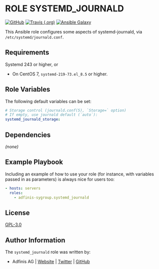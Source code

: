 ROLE SYSTEMD\_JOURNALD
======================

[![GitHub](https://img.shields.io/github/license/adfinis-sygroup/ansible-role-systemd_journald.svg?style=flat-square)](https://github.com/adfinis-sygroup/ansible-role-systemd_journald/blob/master/LICENSE)
[![Travis (.org)](https://img.shields.io/travis/adfinis-sygroup/ansible-role-systemd_journald.svg?style=flat-square)](https://travis-ci.org/adfinis-sygroup/ansible-role-systemd_journald)
[![Ansible Galaxy](https://img.shields.io/badge/galaxy-adfinis--sygroup.systemd_journald-660198.svg?style=flat-square)](https://galaxy.ansible.com/adfinis-sygroup/systemd_journald)

This Ansible role configures some aspects of systemd-journald, via
`/etc/systemd/journald.conf`.


Requirements
------------

Systemd 243 or higher, or

* On CentOS 7, `systemd-219-73.el_8.5` or higher.


Role Variables
--------------

The following default variables can be set:

```yaml
# Storage control (journald.conf(5), `Storage=` option)
# If empty, use journald default (`auto`):
systemd_journald_storage:
```


Dependencies
------------

*(none)*


Example Playbook
----------------

Including an example of how to use your role (for instance, with variables
passed in as parameters) is always nice for users too:

```yaml
- hosts: servers
  roles:
    - adfinis-sygroup.systemd_journald
```


License
-------

[GPL-3.0](https://github.com/adfinis-sygroup/ansible-role-systemd_journald/blob/master/LICENSE)


Author Information
------------------

The `systemd_journald` role was written by:

* Adfinis AG | [Website](https://adfinis.com/) | [Twitter](https://twitter.com/adfinissygroup) | [GitHub](https://github.com/adfinis-sygroup)
